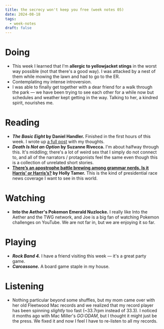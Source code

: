```yaml
---
title: the secrecy won't keep you free (week notes 05)
date: 2024-08-18
tags:
  - week-notes
draft: false
---
```

# Doing
* This week I learned that I'm **allergic to yellowjacket stings** in the worst way possible (not that there's a good way). I was attacked by a nest of them while mowing the lawn and had to go to the ER.
* Contemplating my intense introversion.
* I was able to finally get together with a dear friend for a walk through the park — we have been trying to see each other for a while now but schedules and weather kept getting in the way. Talking to her, a kindred spirit, nourishes me.
# Reading
* **_The Basic Eight_ by Daniel Handler.** Finished in the first hours of this week. I wrote up [a full post](/the-basic-eight) with my thoughts.
* **_Death Is Not an Option_ by Suzanne Rivecca.** I'm about halfway through this. It's middling; there's a lot of weird sex that I simply do not connect to, and all of the narrators / protagonists feel the same even though this is a collection of unrelated short stories.
* **[There’s an apostrophe battle brewing among grammar nerds. Is it Harris’ or Harris’s?](https://apnews.com/article/harris-walz-apostrophe-possessive-grammar-967c0bbefc09be6c804588daabed7ec9) by Holly Tamer.** This is the kind of presidential race news coverage I want to see in this world.
# Watching
* **Into the Aether's Pokemon Emerald Nuzlocke.** I really like Into the Aether and the TWG network, and Joe is a big fan of watching Pokemon challenges on YouTube. We are not far in, but we are enjoying it so far.
# Playing
* **_Rock Band 4._** I have a friend visiting this week — it's a great party game.
* **_Carcassone._** A board game staple in my house.
# Listening
* Nothing particular beyond some shuffles, but my mom came over with her old Fleetwood Mac records and we realized that my record player has been spinning *slightly* too fast (~33.7rpm instead of 33.3). I noticed it months ago with Mac Miller's *GO:ODAM*, but I thought it might just be the press. We fixed it and now I feel I have to re-listen to all my records.
